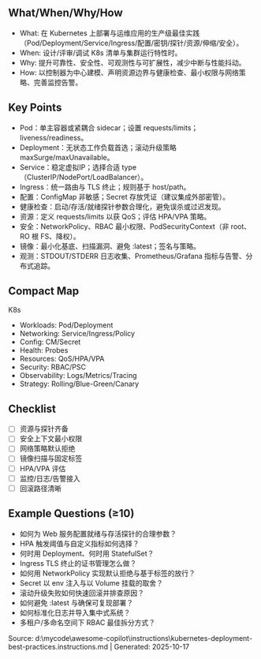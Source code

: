 ## What/When/Why/How
- What: 在 Kubernetes 上部署与运维应用的生产级最佳实践（Pod/Deployment/Service/Ingress/配置/密钥/探针/资源/伸缩/安全）。
- When: 设计/评审/调试 K8s 清单与集群运行特性时。
- Why: 提升可靠性、安全性、可观测性与可扩展性，减少中断与性能抖动。
- How: 以控制器为中心建模、声明资源边界与健康检查、最小权限与网络策略、完善监控告警。

## Key Points
- Pod：单主容器或紧耦合 sidecar；设置 requests/limits；liveness/readiness。
- Deployment：无状态工作负载首选；滚动升级策略 maxSurge/maxUnavailable。
- Service：稳定虚拟IP；选择合适 type（ClusterIP/NodePort/LoadBalancer）。
- Ingress：统一路由与 TLS 终止；规则基于 host/path。
- 配置：ConfigMap 非敏感；Secret 存放凭证（建议集成外部密管）。
- 健康检查：启动/存活/就绪探针参数合理化，避免误杀或过迟发现。
- 资源：定义 requests/limits 以获 QoS；评估 HPA/VPA 策略。
- 安全：NetworkPolicy、RBAC 最小权限、PodSecurityContext（非 root、RO 根 FS、降权）。
- 镜像：最小化基底、扫描漏洞、避免 :latest；签名与策略。
- 观测：STDOUT/STDERR 日志收集、Prometheus/Grafana 指标与告警、分布式追踪。

## Compact Map
K8s
- Workloads: Pod/Deployment
- Networking: Service/Ingress/Policy
- Config: CM/Secret
- Health: Probes
- Resources: QoS/HPA/VPA
- Security: RBAC/PSC
- Observability: Logs/Metrics/Tracing
- Strategy: Rolling/Blue-Green/Canary

## Checklist
- [ ] 资源与探针齐备
- [ ] 安全上下文最小权限
- [ ] 网络策略默认拒绝
- [ ] 镜像扫描与固定标签
- [ ] HPA/VPA 评估
- [ ] 监控/日志/告警接入
- [ ] 回滚路径清晰

## Example Questions (≥10)
- 如何为 Web 服务配置就绪与存活探针的合理参数？
- HPA 触发阈值与自定义指标如何选择？
- 何时用 Deployment、何时用 StatefulSet？
- Ingress TLS 终止的证书管理怎么做？
- 如何用 NetworkPolicy 实现默认拒绝与基于标签的放行？
- Secret 以 env 注入与以 Volume 挂载的取舍？
- 滚动升级失败如何快速回滚并排查原因？
- 如何避免 :latest 与确保可复现部署？
- 如何标准化日志并导入集中式系统？
- 多租户/多命名空间下 RBAC 最佳拆分方式？

Source: d:\mycode\awesome-copilot\instructions\kubernetes-deployment-best-practices.instructions.md | Generated: 2025-10-17
